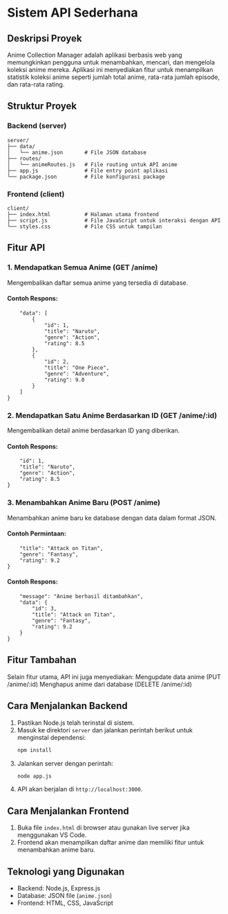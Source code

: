 # Sistem API Sederhana

## Deskripsi Proyek
Anime Collection Manager adalah aplikasi berbasis web yang memungkinkan pengguna untuk menambahkan, mencari, dan mengelola koleksi anime mereka. Aplikasi ini menyediakan fitur untuk menampilkan statistik koleksi anime seperti jumlah total anime, rata-rata jumlah episode, dan rata-rata rating.

## Struktur Proyek

### Backend (server)
```
server/
├── data/
│   └── anime.json       # File JSON database
├── routes/
│   └── animeRoutes.js   # File routing untuk API anime
├── app.js               # File entry point aplikasi
└── package.json         # File konfigurasi package
```

### Frontend (client)
```
client/
├── index.html           # Halaman utama frontend
├── script.js            # File JavaScript untuk interaksi dengan API
└── styles.css           # File CSS untuk tampilan
```

## Fitur API

### 1. Mendapatkan Semua Anime (GET /anime)
Mengembalikan daftar semua anime yang tersedia di database.

#### Contoh Respons:
```{
    "data": [
        {
            "id": 1,
            "title": "Naruto",
            "genre": "Action",
            "rating": 8.5
        },
        {
            "id": 2,
            "title": "One Piece",
            "genre": "Adventure",
            "rating": 9.0
        }
    ]
}
```

### 2. Mendapatkan Satu Anime Berdasarkan ID (GET /anime/:id)
Mengembalikan detail anime berdasarkan ID yang diberikan.

#### Contoh Respons:
```{
    "id": 1,
    "title": "Naruto",
    "genre": "Action",
    "rating": 8.5
}
```

### 3. Menambahkan Anime Baru (POST /anime)
Menambahkan anime baru ke database dengan data dalam format JSON.

#### Contoh Permintaan:
```{
    "title": "Attack on Titan",
    "genre": "Fantasy",
    "rating": 9.2
}
```

#### Contoh Respons:
```{
    "message": "Anime berhasil ditambahkan",
    "data": {
        "id": 3,
        "title": "Attack on Titan",
        "genre": "Fantasy",
        "rating": 9.2
    }
}
```

## Fitur Tambahan
Selain fitur utama, API ini juga menyediakan:
Mengupdate data anime (PUT /anime/:id)
Menghapus anime dari database (DELETE /anime/:id)

## Cara Menjalankan Backend
1. Pastikan Node.js telah terinstal di sistem.
2. Masuk ke direktori `server` dan jalankan perintah berikut untuk menginstal dependensi:
   ```bash
   npm install
   ```
3. Jalankan server dengan perintah:
   ```bash
   node app.js
   ```
4. API akan berjalan di `http://localhost:3000`.

## Cara Menjalankan Frontend
1. Buka file `index.html` di browser atau gunakan live server jika menggunakan VS Code.
2. Frontend akan menampilkan daftar anime dan memiliki fitur untuk menambahkan anime baru.

## Teknologi yang Digunakan
- Backend: Node.js, Express.js
- Database: JSON file (`anime.json`)
- Frontend: HTML, CSS, JavaScript

